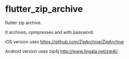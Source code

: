 # flutter_zip_archive

flutter zip archive.

It archives, cpmpresses and with password.

iOS version uses https://github.com/ZipArchive/ZipArchive

Android version uses zip4j http://www.lingala.net/zip4j/

